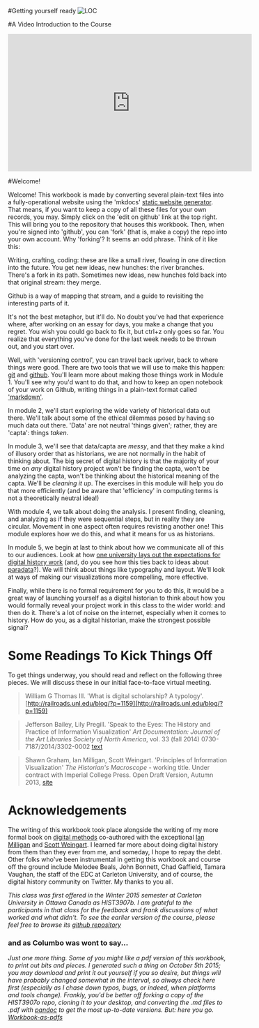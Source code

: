 #Getting yourself ready
![LOC](https://c1.staticflickr.com/3/2197/2163099221_eb9ab72268.jpg "'Getting Ready for the Kaiser' Bain Collection, Library of Congress hdl.loc.gov/loc.pnp/ggbain.10412 Call Number: LC-B2- 2400-7")

#A Video Introduction to the Course
<iframe width="560" height="315" src="https://www.youtube.com/embed/XvDF_Xo7DQI" frameborder="0" allowfullscreen></iframe>

#Welcome!

Welcome! This workbook is made by converting several plain-text files into a fully-operational website using the 'mkdocs' [static website generator](http://www.mkdocs.org/). That means, if you want to keep a copy of all these files for your own records, you may. Simply click on the 'edit on github' link at the top right. This will bring you to the repository that houses this workbook. Then, when you're signed into 'github', you can 'fork' (that is, make a copy) the repo into your own account. Why 'forking'? It seems an odd phrase. Think of it like this:

Writing, crafting, coding: these are like a small river, flowing in one direction into the future. You get new ideas, new hunches: the river branches. There's a fork in its path. Sometimes new ideas, new hunches fold back into that original stream: they merge. 

Github is a way of mapping that stream, and a guide to revisiting the interesting parts of it.

It's not the best metaphor, but it'll do. No doubt you've had that experience where, after working on an essay for days, you make a change that you regret. You wish you could go back to fix it, but ctrl+z only goes so far. You realize that everything you've done for the last week needs to be thrown out, and you start over.

Well, with 'versioning control', you can travel back upriver, back to where things were good. There are two tools that we will use to make this happen: [git](https://git-scm.com/) and [github](http://github.com). You'll learn more about making those things work in Module 1. You'll see why you'd want to do that, and how to keep an open notebook of your work on Github, writing things in a plain-text format called ['markdown'](https://github.com/adam-p/markdown-here/wiki/Markdown-Cheatsheet). 

In module 2, we'll start exploring the wide variety of historical data out there. We'll talk about some of the ethical dilemmas posed by having so much data out there. 'Data' are not neutral 'things given'; rather, they are 'capta': things _taken_.

In module 3, we'll see that data/capta are _messy_, and that they make a kind of illusory order that as historians, we are not normally in the habit of thinking about. The big secret of digital history is that the majority of your time on _any_ digital history project won't be finding the capta, won't be analyzing the capta, won't be thinking about the historical meaning of the capta. We'll be _cleaning it up_. The exercises in this module will help you do that more efficiently (and be aware that 'efficiency' in computing terms is not a theoretically neutral idea!)

With module 4, we talk about doing the analysis. I present finding, cleaning, and analyzing as if they were sequential steps, but in reality they are circular. Movement in one aspect often requires revisting another one! This module explores how we do this, and what it means for us as historians.

In module 5, we begin at last to think about how we communicate all of this to our audiences. Look at how [one university lays out the expectations for digital history work](http://historyarthistory.gmu.edu/graduate/phd-history/digital-dissertation-guidelines) (and, do you see how this ties back to ideas about [paradata](http://craftingdigitalhistory.ca/pages/assessment)?). We will think about things like typography and layout. We'll look at ways of making our visualizations more compelling, more effective.

Finally, while there is no formal requirement for you to do this, it would be a great way of launching yourself as a digital historian to think about how you would formally reveal your project work in this class to the wider world: and then do it. There's a lot of noise on the internet, especially when it comes to history. How do you, as a digital historian, make the strongest possible signal?

# Some Readings To Kick Things Off

To get things underway, you should read and reflect on the following three pieces. We will discuss these in our initial face-to-face virtual meeting.

> William G Thomas III. 'What is digital scholarship? A typology'. [http://railroads.unl.edu/blog/?p=1159](http://railroads.unl.edu/blog/?p=1159)

> Jefferson Bailey, Lily Pregill. 'Speak to the Eyes: The History and Practice of Information Visualization' *Art Documentation: Journal of the Art Libraries Society of North America*, vol. 33 (fall 2014) 0730-7187/2014/3302-0002 [text](http://www.jeffersonbailey.com/speak-to-the-eyes-the-history-and-practice-of-information-visualization/)

> Shawn Graham, Ian Milligan, Scott Weingart. 'Principles of Information Visualization' *The Historian's Macroscope* - working title. Under contract with Imperial College Press. Open Draft Version, Autumn 2013, [site](http://www.themacroscope.org/?page_id=469)

# Acknowledgements

The writing of this workbook took place alongside the writing of my more formal book on [digital methods](http://themacroscope.org) co-authored with the exceptional [Ian Milligan](http://ianmilligan.ca/) and [Scott Weingart](http://www.scottbot.net/HIAL/). I learned far more about doing digital history from them than they ever from me, and someday, I hope to repay the debt. Other folks who've been instrumental in getting this workbook and course off the ground include Melodee Beals, John Bonnett, Chad Gaffield, Tamara Vaughan, the staff of the EDC at Carleton University, and of course, the digital history community on Twitter. My thanks to you all.

*This class was first offered in the Winter 2015 semester at Carleton University in Ottawa Canada as HIST3907b. I am grateful to the participants in that class for the feedback and frank discussions of what worked and what didn't. To see the earlier version of the course, please feel free to browse its [github repository](https://github.com/hist3907b-winter2015/)*

### and as Columbo was wont to say...

_Just one more thing. Some of you might like a pdf version of this workbook, to print out bits and pieces. I generated such a thing on October 5th 2015; you may download and print it out yourself if you so desire, but things will have probably changed somewhat in the interval, so *always* check here first (especially as I chase down typos, bugs, or indeed, when platforms and tools change). Frankly, you'd be better off forking a copy of the HIST3907o repo, cloning it to your desktop, and converting the .md files to .pdf with [pandoc](http://pandoc.org/) to get the most up-to-date versions. But: here you go. [Workbook-as-pdfs](https://github.com/shawngraham/hist3907o/blob/master/hist3907oworkbookaspdf.zip)_ 
